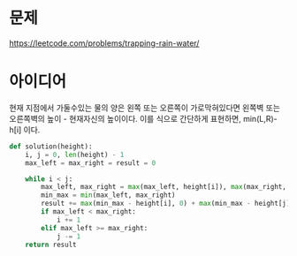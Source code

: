 # 문제
https://leetcode.com/problems/trapping-rain-water/

# 아이디어
현재 지점에서 가둘수있는 물의 양은 왼쪽 또는 오른쪽이 가로막혀있다면 왼쪽벽 또는 오른쪽벽의 높이 - 현재자신의 높이이다.
이를 식으로 간단하게 표현하면, min(L,R)-h[i] 이다.

```python
def solution(height):
    i, j = 0, len(height) - 1
    max_left = max_right = result = 0

    while i < j:
        max_left, max_right = max(max_left, height[i]), max(max_right, height[j])
        min_max = min(max_left, max_right)
        result += max(min_max - height[i], 0) + max(min_max - height[j], 0)
        if max_left < max_right:
            i += 1
        elif max_left >= max_right:
            j -= 1
    return result

```
